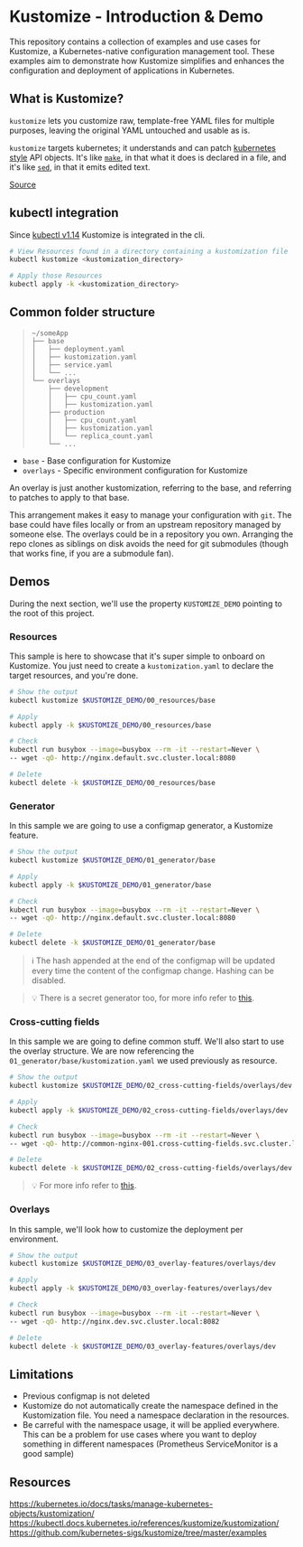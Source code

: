 # Kustomize - Introduction & Demo

This repository contains a collection of examples and use cases for Kustomize, a Kubernetes-native configuration management tool. 
These examples aim to demonstrate how Kustomize simplifies and enhances the configuration and deployment of applications in Kubernetes.

## What is Kustomize?

`kustomize` lets you customize raw, template-free YAML
files for multiple purposes, leaving the original YAML
untouched and usable as is.

`kustomize` targets kubernetes; it understands and can
patch [kubernetes style] API objects.  It's like
[`make`], in that what it does is declared in a file,
and it's like [`sed`], in that it emits edited text.

[Source](https://raw.githubusercontent.com/kubernetes-sigs/kustomize/master/README.md)

## kubectl integration

Since [kubectl v1.14][kubectl announcement] Kustomize is integrated in the cli. 

```sh
# View Resources found in a directory containing a kustomization file
kubectl kustomize <kustomization_directory>

# Apply those Resources
kubectl apply -k <kustomization_directory>
```

## Common folder structure

> ```
> ~/someApp
> ├── base
> │   ├── deployment.yaml
> │   ├── kustomization.yaml
> │   ├── service.yaml
> │   └── ...
> └── overlays
>     ├── development
>     │   ├── cpu_count.yaml
>     │   ├── kustomization.yaml
>     ├── production
>     │   ├── cpu_count.yaml
>     │   ├── kustomization.yaml
>     │   └── replica_count.yaml
>     └── ...
> ```

* `base` - Base configuration for Kustomize
* `overlays` - Specific environment configuration for Kustomize

An overlay is just another kustomization, referring to
the base, and referring to patches to apply to that
base.

This arrangement makes it easy to manage your
configuration with `git`.  The base could have files locally or
from an upstream repository managed by someone else.
The overlays could be in a repository you own.
Arranging the repo clones as siblings on disk avoids
the need for git submodules (though that works fine, if
you are a submodule fan).

## Demos

During the next section, we'll use the property `KUSTOMIZE_DEMO` pointing to the root of this project.

### Resources

This sample is here to showcase that it's super simple to onboard on Kustomize.
You just need to create a `kustomization.yaml` to declare the target resources, and you're done.

```sh
# Show the output
kubectl kustomize $KUSTOMIZE_DEMO/00_resources/base

# Apply
kubectl apply -k $KUSTOMIZE_DEMO/00_resources/base

# Check
kubectl run busybox --image=busybox --rm -it --restart=Never \
-- wget -qO- http://nginx.default.svc.cluster.local:8080

# Delete
kubectl delete -k $KUSTOMIZE_DEMO/00_resources/base
```

### Generator

In this sample we are going to use a configmap generator, a Kustomize feature.

```sh
# Show the output
kubectl kustomize $KUSTOMIZE_DEMO/01_generator/base

# Apply
kubectl apply -k $KUSTOMIZE_DEMO/01_generator/base

# Check
kubectl run busybox --image=busybox --rm -it --restart=Never \
-- wget -qO- http://nginx.default.svc.cluster.local:8080

# Delete
kubectl delete -k $KUSTOMIZE_DEMO/01_generator/base
```

> ℹ️ The hash appended at the end of the configmap will be updated every time the content of the configmap change. Hashing can be disabled.

> 💡 There is a secret generator too, for more info refer to [this](https://kubernetes.io/docs/tasks/manage-kubernetes-objects/kustomization/#generating-resources).


### Cross-cutting fields

In this sample we are going to define common stuff. 
We'll also start to use the overlay structure. We are now referencing the `01_generator/base/kustomization.yaml` we used previously as resource.

```sh
# Show the output
kubectl kustomize $KUSTOMIZE_DEMO/02_cross-cutting-fields/overlays/dev

# Apply
kubectl apply -k $KUSTOMIZE_DEMO/02_cross-cutting-fields/overlays/dev

# Check
kubectl run busybox --image=busybox --rm -it --restart=Never \
-- wget -qO- http://common-nginx-001.cross-cutting-fields.svc.cluster.local:8080

# Delete
kubectl delete -k $KUSTOMIZE_DEMO/02_cross-cutting-fields/overlays/dev
```

> 💡 For more info refer to [this](https://kubernetes.io/docs/tasks/manage-kubernetes-objects/kustomization/#setting-cross-cutting-fields).

### Overlays

In this sample, we'll look how to customize the deployment per environment.

```sh
# Show the output
kubectl kustomize $KUSTOMIZE_DEMO/03_overlay-features/overlays/dev

# Apply
kubectl apply -k $KUSTOMIZE_DEMO/03_overlay-features/overlays/dev

# Check
kubectl run busybox --image=busybox --rm -it --restart=Never \
-- wget -qO- http://nginx.dev.svc.cluster.local:8082

# Delete
kubectl delete -k $KUSTOMIZE_DEMO/03_overlay-features/overlays/dev
```

## Limitations

* Previous configmap is not deleted
* Kustomize do not automatically create the namespace defined in the Kustomization file. You need a namespace declaration in the resources.
* Be carreful with the namespace usage, it will be applied everywhere. This can be a problem for use cases where you want to deploy something in different namespaces (Prometheus ServiceMonitor is a good sample)

## Resources

https://kubernetes.io/docs/tasks/manage-kubernetes-objects/kustomization/
https://kubectl.docs.kubernetes.io/references/kustomize/kustomization/
https://github.com/kubernetes-sigs/kustomize/tree/master/examples




[`make`]: https://www.gnu.org/software/make
[`sed`]: https://www.gnu.org/software/sed
[DAM]: https://kubectl.docs.kubernetes.io/references/kustomize/glossary/#declarative-application-management
[KEP]: https://github.com/kubernetes/enhancements/blob/master/keps/sig-cli/2377-Kustomize/README.md
[Kubernetes Code of Conduct]: code-of-conduct.md
[applied]: https://kubectl.docs.kubernetes.io/references/kustomize/glossary/#apply
[base]: https://kubectl.docs.kubernetes.io/references/kustomize/glossary/#base
[declarative configuration]: https://kubectl.docs.kubernetes.io/references/kustomize/glossary/#declarative-application-management
[kubectl announcement]: https://kubernetes.io/blog/2019/03/25/kubernetes-1-14-release-announcement
[kubernetes documentation]: https://kubernetes.io/docs/tasks/manage-kubernetes-objects/kustomization/
[kubernetes style]: https://kubectl.docs.kubernetes.io/references/kustomize/glossary/#kubernetes-style-object
[kustomization]: https://kubectl.docs.kubernetes.io/references/kustomize/glossary/#kustomization
[overlay]: https://kubectl.docs.kubernetes.io/references/kustomize/glossary/#overlay
[overlays]: https://kubectl.docs.kubernetes.io/references/kustomize/glossary/#overlay
[release page]: https://github.com/kubernetes-sigs/kustomize/releases
[resource]: https://kubectl.docs.kubernetes.io/references/kustomize/glossary/#resource
[resources]: https://kubectl.docs.kubernetes.io/references/kustomize/glossary/#resource
[sig-cli]: https://github.com/kubernetes/community/blob/master/sig-cli/README.md
[variants]: https://kubectl.docs.kubernetes.io/references/kustomize/glossary/#variant